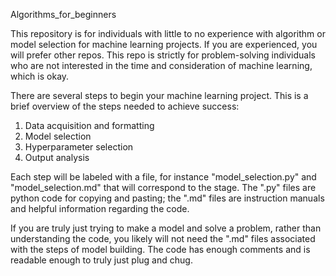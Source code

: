Algorithms_for_beginners

This repository is for individuals with little to no experience with algorithm or model selection for machine learning projects. If you are experienced, you will prefer other repos. This repo is strictly for problem-solving individuals who are not interested in the time and consideration of machine learning, which is okay. 

There are several steps to begin your machine learning project. This is a brief overview of the steps needed to achieve success:
  1. Data acquisition and formatting
  2. Model selection
  3. Hyperparameter selection
  4. Output analysis

Each step will be labeled with a file, for instance "model_selection.py" and "model_selection.md" that will correspond to the stage. The ".py" files are python code for copying and pasting; the ".md" files are instruction manuals and helpful information regarding the code. 

If you are truly just trying to make a model and solve a problem, rather than understanding the code, you likely will not need the ".md" files associated with the steps of model building. The code has enough comments and is readable enough to truly just plug and chug. 
